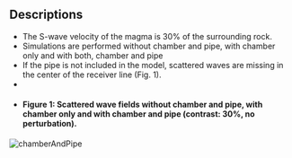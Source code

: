 ## Descriptions
- The S-wave velocity of the magma is 30% of the surrounding rock.
- Simulations are performed without chamber and pipe, with chamber only and with both, chamber and pipe
- If the pipe is not included in the model, scattered waves are missing in the center of the receiver line (Fig. 1).
- 
- #### Figure 1: Scattered wave fields without chamber and pipe, with chamber only and with chamber and pipe (contrast: 30%, no perturbation).
![chamberAndPipe](https://user-images.githubusercontent.com/64535952/148952173-9e40d423-2483-4938-b9b0-fb5e65ffa3c6.png)
